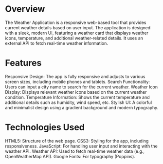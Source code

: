 <h1>Overview</h1>

The Weather Application is a responsive web-based tool that provides current weather details based on user input. The application is designed with a sleek, modern UI, featuring a weather card that displays weather icons, temperature, and additional weather-related details. It uses an external API to fetch real-time weather information.

<h1>Features</h1>

Responsive Design: The app is fully responsive and adjusts to various screen sizes, including mobile phones and tablets.
Search Functionality: Users can input a city name to search for the current weather.
Weather Icon Display: Displays relevant weather icons based on the current weather condition.
Temperature Information: Shows the current temperature and additional details such as humidity, wind speed, etc.
Stylish UI: A colorful and minimalist design using a gradient background and modern typography.

<h1>Technologies Used</h1>

HTML5: Structure of the web page.
CSS3: Styling for the app, including responsiveness.
JavaScript: For handling user input and interacting with the weather API.
Weather API: Used to fetch real-time weather data (e.g., OpenWeatherMap API).
Google Fonts: For typography (Poppins).
